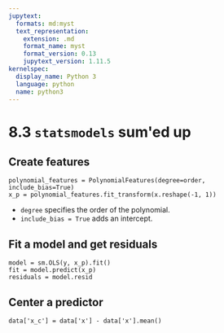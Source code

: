 ```yaml
---
jupytext:
  formats: md:myst
  text_representation:
    extension: .md
    format_name: myst
    format_version: 0.13
    jupytext_version: 1.11.5
kernelspec:
  display_name: Python 3
  language: python
  name: python3
---
```



# 8.3 `statsmodels` sum'ed up

## Create features

```{code-cell}
polynomial_features = PolynomialFeatures(degree=order, include_bias=True)
x_p = polynomial_features.fit_transform(x.reshape(-1, 1))
```
- `degree` specifies the order of the polynomial.
- `include_bias = True` adds an intercept.

## Fit a model and get residuals

```{code-cell}
model = sm.OLS(y, x_p).fit()
fit = model.predict(x_p)
residuals = model.resid
```

## Center a predictor

```{code-cell}
data['x_c'] = data['x'] - data['x'].mean()
```
